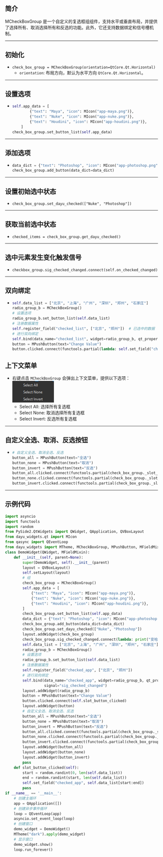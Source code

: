 ## 简介
MCheckBoxGroup 是一个自定义的复选框组组件，支持水平或垂直布局，并提供了选择所有、取消选择所有和反选的功能。此外，它还支持数据绑定和信号槽机制。
******
## 初始化
  - `check_box_group = MCheckBoxGroup(orientation=QtCore.Qt.Horizontal)`
    - `orientation`: 布局方向，默认为水平方向 `QtCore.Qt.Horizontal`。
********
## 设置选项
  - ```python
    self.app_data = [
            {"text": "Maya", "icon": MIcon("app-maya.png")},
            {"text": "Nuke", "icon": MIcon("app-nuke.png")},
            {"text": "Houdini", "icon": MIcon("app-houdini.png")},
        ]
    check_box_group.set_button_list(self.app_data)
    ```
********
## 添加选项
  - ```python
    data_dict = {"text": "Photoshop", "icon": MIcon("app-photoshop.png")}
    check_box_group.add_button(data_dict=data_dict)
    ```
******
## 设置初始选中状态
  - `check_box_group.set_dayu_checked(["Nuke", "Photoshop"])`
******
## 获取当前选中状态
  - `checked_items = check_box_group.get_dayu_checked()`
******
## 选中元素发生变化触发信号
  - `checkbox_group.sig_checked_changed.connect(self.on_checked_changed)`
******
## 双向绑定
  - ```python
    self.data_list = ["北京", "上海", "广州", "深圳", "郑州", "石家庄"]
    radio_group_b = MCheckBoxGroup()
    # 设置选项
    radio_group_b.set_button_list(self.data_list)
    # 注册数据属性
    self.register_field("checked_list", ["北京", "郑州"])  # 已选中的数据
    # 进行双向绑定
    self.bind(data_name="checked_list", widget=radio_group_b, qt_property="dayu_checked", signal="sig_checked_changed")
    button = MPushButton(text="Change Value")
    button.clicked.connect(functools.partial(lambda: self.set_field("checked_list", self.data_list[random.randint(0, len(self.data_list)):len(self.data_list)])))
    ```
        
## 上下文菜单
  - 右键点击 `MCheckBoxGroup` 会弹出上下文菜单，提供以下选项：![img_56.png](img_56.png)
    - Select All: 选择所有复选框
    - Select None: 取消选择所有复选框
    - Select Invert: 反选所有复选框
******
## 自定义全选、取消、反选按钮
  - ```python
    # 自定义全选、取消全选、反选
    button_all = MPushButton(text="全选")
    button_none = MPushButton(text="取消")
    button_invert = MPushButton(text="反选")
    button_all.clicked.connect(functools.partial(check_box_group._slot_set_select, True))
    button_none.clicked.connect(functools.partial(check_box_group._slot_set_select, False))
    button_invert.clicked.connect(functools.partial(check_box_group._slot_set_select, None))
    ```
******
## 示例代码

```python
import asyncio
import functools
import random
from PySide2.QtWidgets import QWidget, QApplication, QVBoxLayout
from dayu_widgets.qt import MIcon
from qasync import QEventLoop
from dayu_widgets import MTheme, MCheckBoxGroup, MPushButton, MFieldMixin
class DemoWidget(QWidget, MFieldMixin):
    def __init__(self, parent=None):
        super(DemoWidget, self).__init__(parent)
        layout = QVBoxLayout()
        self.setLayout(layout)
        # 组
        check_box_group = MCheckBoxGroup()
        self.app_data = [
            {"text": "Maya", "icon": MIcon("app-maya.png")},
            {"text": "Nuke", "icon": MIcon("app-nuke.png")},
            {"text": "Houdini", "icon": MIcon("app-houdini.png")},
        ]
        check_box_group.set_button_list(self.app_data)
        data_dict = {"text": "Photoshop", "icon": MIcon("app-photoshop.png")}
        check_box_group.add_button(data_dict=data_dict)
        check_box_group.set_dayu_checked(["Nuke", "Photoshop"])
        layout.addWidget(check_box_group)
        check_box_group.sig_checked_changed.connect(lambda: print("变哈"))
        self.data_list = ["北京", "上海", "广州", "深圳", "郑州", "石家庄"]
        radio_group_b = MCheckBoxGroup()
        # 设置选项
        radio_group_b.set_button_list(self.data_list)
        # 注册数据属性
        self.register_field("checked_app", ["北京", "郑州"])
        # 进行双向绑定
        self.bind(data_name="checked_app", widget=radio_group_b, qt_property="dayu_checked",
                  signal="sig_checked_changed")
        layout.addWidget(radio_group_b)
        button = MPushButton(text="Change Value")
        button.clicked.connect(self.slot_button_clicked)
        layout.addWidget(button)
        # 自定义全选、取消全选、反选
        button_all = MPushButton(text="全选")
        button_none = MPushButton(text="取消")
        button_invert = MPushButton(text="反选")
        button_all.clicked.connect(functools.partial(check_box_group._slot_set_select, True))
        button_none.clicked.connect(functools.partial(check_box_group._slot_set_select, False))
        button_invert.clicked.connect(functools.partial(check_box_group._slot_set_select, None))
        layout.addWidget(button_all)
        layout.addWidget(button_none)
        layout.addWidget(button_invert)
        pass
    def slot_button_clicked(self):
        start = random.randint(0, len(self.data_list))
        end = random.randint(start, len(self.data_list))
        self.set_field("checked_app", self.data_list[start:end])
        pass
if __name__ == '__main__':
    # 创建主循环
    app = QApplication([])
    # 创建异步事件循环
    loop = QEventLoop(app)
    asyncio.set_event_loop(loop)
    # 创建窗口
    demo_widget = DemoWidget()
    MTheme("dark").apply(demo_widget)
    # 显示窗口
    demo_widget.show()
    loop.run_forever()
